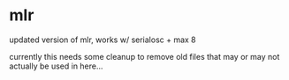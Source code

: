 # mlr
updated version of mlr, works w/ serialosc + max 8

currently this needs some cleanup to remove old files that may or may not actually be used in here...
